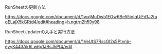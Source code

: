 RunSheetの更新方法

https://docs.google.com/document/d/1wxjMuDwb1EOw6Be55inIqUiEd1J2taoELajX5kGRtd4/edit#heading=h.ngtrn2h59y98

RunSheetUpdaterの入手と実行方法

https://docs.google.com/document/d/1VeUtS7RscGI2s5Ptvnb-eyyK443Ak6Lw6p1JBsJhPt4/edit
